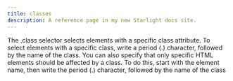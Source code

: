 ```yaml
---
title: classes
description: A reference page in my new Starlight docs site.
---
```


The .class selector selects elements with a specific class attribute.
To select elements with a specific class, write a period (.) character, followed by the name of the class.
You can also specify that only specific HTML elements should be affected by a class. To do this, start with the element name, then write the period (.) character, followed by the name of the class
